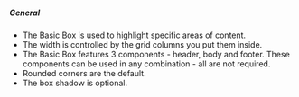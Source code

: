 ##### General
* The Basic Box is used to highlight specific areas of content.
* The width is controlled by the grid columns you put them inside. 
* The Basic Box features 3 components - header, body and footer. These components can be used in any combination - all are not required. 
* Rounded corners are the default.
* The box shadow is optional.
